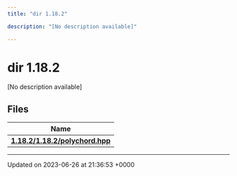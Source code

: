 ```yaml
---
title: "dir 1.18.2"

description: "[No description available]"

---
```


# dir 1.18.2

[No description available]

## Files

| Name           |
| -------------- |
| **[1.18.2/1.18.2/polychord.hpp](/documentation/code/files/1_818_82_2polychord_8hpp/#file-1-18-2-1-18-2-polychord-hpp)**  |






-------------------------------

Updated on 2023-06-26 at 21:36:53 +0000
